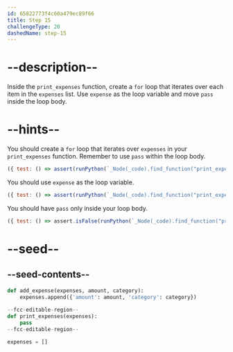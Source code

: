 ```yaml
---
id: 65822773f4c60a479ec89f66
title: Step 15
challengeType: 20
dashedName: step-15
---
```


# --description--

Inside the `print_expenses` function, create a `for` loop that iterates over each item in the `expenses` list. Use `expense` as the loop variable and move `pass` inside the loop body.

# --hints--

You should create a `for` loop that iterates over `expenses` in your `print_expenses` function. Remember to use `pass` within the loop body.

```js
({ test: () => assert(runPython(`_Node(_code).find_function("print_expenses").find_for_loops()[0].find_for_iter().is_equivalent("expenses")`)) })
```

You should use `expense` as the loop variable.

```js
({ test: () => assert(runPython(`_Node(_code).find_function("print_expenses").find_for_loops()[0].find_for_vars().is_equivalent("expense")`)) })
```

You should have `pass` only inside your loop body.

```js
({ test: () => assert.isFalse(runPython(`_Node(_code).find_function("print_expenses").has_pass()`)) })
```

# --seed--

## --seed-contents--

```py
def add_expense(expenses, amount, category):
    expenses.append({'amount': amount, 'category': category})
    
--fcc-editable-region--
def print_expenses(expenses):
    pass
--fcc-editable-region--

expenses = []
```
